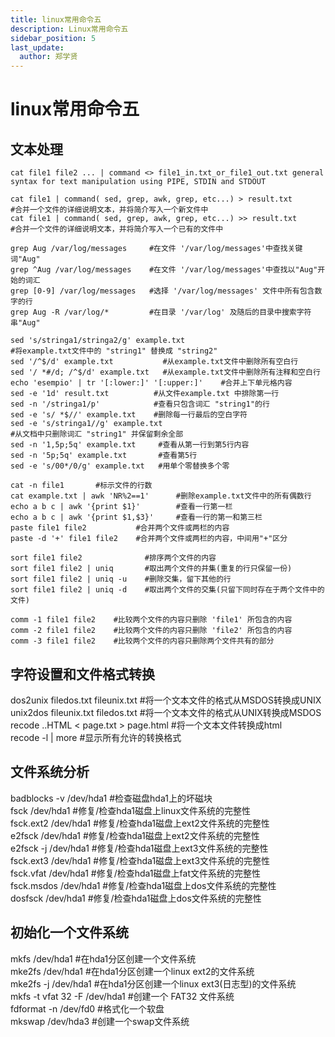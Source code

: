 ```yaml
---
title: linux常用命令五
description: Linux常用命令五
sidebar_position: 5
last_update:
  author: 郑学贤
---
```


# linux常用命令五

## 文本处理

```
cat file1 file2 ... | command <> file1_in.txt_or_file1_out.txt general syntax for text manipulation using PIPE, STDIN and STDOUT  

cat file1 | command( sed, grep, awk, grep, etc...) > result.txt   
#合并一个文件的详细说明文本，并将简介写入一个新文件中  
cat file1 | command( sed, grep, awk, grep, etc...) >> result.txt   
#合并一个文件的详细说明文本，并将简介写入一个已有的文件中  

grep Aug /var/log/messages     #在文件 '/var/log/messages'中查找关键词"Aug"  
grep ^Aug /var/log/messages    #在文件 '/var/log/messages'中查找以"Aug"开始的词汇  
grep [0-9] /var/log/messages   #选择 '/var/log/messages' 文件中所有包含数字的行  
grep Aug -R /var/log/*         #在目录 '/var/log' 及随后的目录中搜索字符串"Aug"  

sed 's/stringa1/stringa2/g' example.txt   
#将example.txt文件中的 "string1" 替换成 "string2"  
sed '/^$/d' example.txt           #从example.txt文件中删除所有空白行  
sed '/ *#/d; /^$/d' example.txt   #从example.txt文件中删除所有注释和空白行  
echo 'esempio' | tr '[:lower:]' '[:upper:]'    #合并上下单元格内容  
sed -e '1d' result.txt          #从文件example.txt 中排除第一行  
sed -n '/stringa1/p'            #查看只包含词汇 "string1"的行  
sed -e 's/ *$//' example.txt    #删除每一行最后的空白字符  
sed -e 's/stringa1//g' example.txt    
#从文档中只删除词汇 "string1" 并保留剩余全部  
sed -n '1,5p;5q' example.txt     #查看从第一行到第5行内容  
sed -n '5p;5q' example.txt       #查看第5行  
sed -e 's/00*/0/g' example.txt   #用单个零替换多个零  

cat -n file1       #标示文件的行数  
cat example.txt | awk 'NR%2==1'      #删除example.txt文件中的所有偶数行  
echo a b c | awk '{print $1}'        #查看一行第一栏  
echo a b c | awk '{print $1,$3}'     #查看一行的第一和第三栏  
paste file1 file2           #合并两个文件或两栏的内容  
paste -d '+' file1 file2    #合并两个文件或两栏的内容，中间用"+"区分  

sort file1 file2              #排序两个文件的内容  
sort file1 file2 | uniq       #取出两个文件的并集(重复的行只保留一份)  
sort file1 file2 | uniq -u    #删除交集，留下其他的行  
sort file1 file2 | uniq -d    #取出两个文件的交集(只留下同时存在于两个文件中的文件)

comm -1 file1 file2    #比较两个文件的内容只删除 'file1' 所包含的内容  
comm -2 file1 file2    #比较两个文件的内容只删除 'file2' 所包含的内容  
comm -3 file1 file2    #比较两个文件的内容只删除两个文件共有的部分  
```

## 字符设置和文件格式转换

dos2unix filedos.txt fileunix.txt      #将一个文本文件的格式从MSDOS转换成UNIX  
unix2dos fileunix.txt filedos.txt      #将一个文本文件的格式从UNIX转换成MSDOS  
recode ..HTML < page.txt > page.html   #将一个文本文件转换成html  
recode -l | more                       #显示所有允许的转换格式  

## 文件系统分析

badblocks -v /dev/hda1    #检查磁盘hda1上的坏磁块  
fsck /dev/hda1            #修复/检查hda1磁盘上linux文件系统的完整性  
fsck.ext2 /dev/hda1       #修复/检查hda1磁盘上ext2文件系统的完整性  
e2fsck /dev/hda1          #修复/检查hda1磁盘上ext2文件系统的完整性  
e2fsck -j /dev/hda1       #修复/检查hda1磁盘上ext3文件系统的完整性  
fsck.ext3 /dev/hda1       #修复/检查hda1磁盘上ext3文件系统的完整性  
fsck.vfat /dev/hda1       #修复/检查hda1磁盘上fat文件系统的完整性  
fsck.msdos /dev/hda1      #修复/检查hda1磁盘上dos文件系统的完整性  
dosfsck /dev/hda1         #修复/检查hda1磁盘上dos文件系统的完整性

## 初始化一个文件系统

mkfs /dev/hda1        #在hda1分区创建一个文件系统  
mke2fs /dev/hda1      #在hda1分区创建一个linux ext2的文件系统  
mke2fs -j /dev/hda1   #在hda1分区创建一个linux ext3(日志型)的文件系统  
mkfs -t vfat 32 -F /dev/hda1   #创建一个 FAT32 文件系统  
fdformat -n /dev/fd0           #格式化一个软盘  
mkswap /dev/hda3               #创建一个swap文件系统


